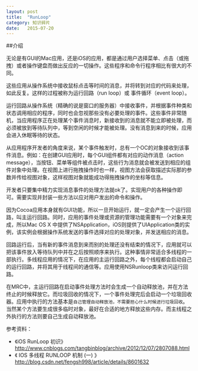 ```yaml
---
layout: post
title:  "RunLoop"
category: 知识碎片
date:   2015-07-20
---
```


##介绍

无论是有GUI的Mac应用，还是iOS的应用，都是通过用户选择菜单、点击（或拖拽）或者操作键盘而做出反应的一切操作。这些程序和命令行程序相比有很大的不同。

这些应用从操作系统中接收鼠标点击等时间的消息，并将转到对应的代码来处理，如此反复。这样的过程被称为运行回路（run loop）或 事件循环（event loop）。


运行回路从操作系统（精确的说是窗口的服务器）中接收事件，并根据事件种类和状态调用相应的程序，同时也会忽视那些没有必要处理的事件。这些事件非常随机，当应用程序正在处理某个事件消息时，新接收到的消息就不能立即被处理，而必须被放到等待队列中，等到空闲的时候才能被处理。没有消息到来的时候，应用会进入休眠等待的状态。


从应用程序开发者的角度来说，某个事件触发时，总有一个OC的对象接收到该事件消息。例如：在创建GUI应用时，每个GUI组件都有对应的动作消息（action message），当按钮、菜单等组件被点击时，这些行为消息就会被发送到相应的组件对象中处理。在视图上进行拖拽操作时也一样，视图方法会获取描述实际那的参数并传给视图对象，这样视图对象就能成功得拖拽操作的坐标等信息。

开发者只要集中精力实现消息事件的处理方法就ok了。实现用户的各种操作即可。需要实现并封装一些方法以应对用户发出的命令和操作。

因为Cocoa应用本身就有GUI功能，所以一旦开始运行，就一定会产生一个运行回路，叫主运行回路。同时，应用的事件处理或资源的管理功能需要有一个对象来完成，所以Mac OS X 中提供了NSApplication，iOS则提供了UIApplication类的实例，该实例会根据操作系统发送的事件选择对应的处理对象，并发送相应的消息。

回路运行后，当有新的事件消息到来而别的处理还没有结束的情况下，应用就可以把该事件放入等待队列中并在之后按照顺序来执行。这种事情非常适合多线程的一部执行。多线程应用的情况下，在应用的主运行回路之外，每个线程都会启动自己的运行回路，并将其用于线程间的通信等。应用使用NSRunloop类来访问运行回路。

在MRC中，主运行回路在启动事件处理方法时会生成一个自动释放池，并在方法终止的时候释放它。而垃圾回收的情况下，一个事件处理完后会启动一个垃圾回收器。应用中执行的方法基本是`自己管理自动释放池，不需要担心什么时候进行垃圾回收`。当然某个方法要生成很多临时对象，最好在合适的地方释放这些内存。而主线程之外执行的方法则要自己生成自动释放池。

参考资料：

* 《iOS RunLoop 初识》 <http://www.cnblogs.com/tangbinblog/archive/2012/12/07/2807088.html>
* 《 IOS 多线程 RUNLOOP 机制 (一) 》<http://blog.csdn.net/fengsh998/article/details/8601632>
